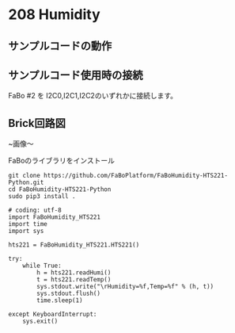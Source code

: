 # 208 Humidity



## サンプルコードの動作


## サンプルコード使用時の接続
FaBo #2 を I2C0,I2C1,I2C2のいずれかに接続します。 

## Brick回路図
~画像〜

FaBoのライブラリをインストール

```
git clone https://github.com/FaBoPlatform/FaBoHumidity-HTS221-Python.git
cd FaBoHumidity-HTS221-Python
sudo pip3 install .
```


```
# coding: utf-8
import FaBoHumidity_HTS221
import time
import sys

hts221 = FaBoHumidity_HTS221.HTS221()

try:
    while True:
        h = hts221.readHumi()
        t = hts221.readTemp()
        sys.stdout.write("\rHumidity=%f,Temp=%f" % (h, t))
        sys.stdout.flush()
        time.sleep(1)

except KeyboardInterrupt:
    sys.exit()
```

